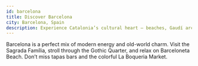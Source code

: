 ```yaml
---
id: barcelona
title: Discover Barcelona
city: Barcelona, Spain
description: Experience Catalonia’s cultural heart — beaches, Gaudí architecture, and vibrant nightlife.
---
```


Barcelona is a perfect mix of modern energy and old-world charm. Visit the Sagrada Família, stroll through the Gothic Quarter, and relax on Barceloneta Beach. Don’t miss tapas bars and the colorful La Boqueria Market.

